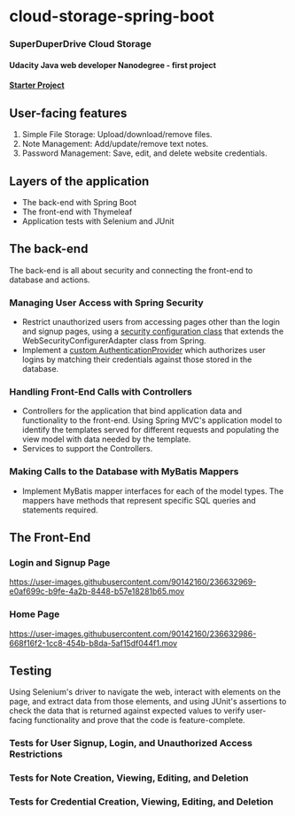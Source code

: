 # cloud-storage-spring-boot
### SuperDuperDrive Cloud Storage

#### Udacity Java web developer Nanodegree - first project
#### [Starter Project](https://github.com/udacity/nd035-c1-spring-boot-basics-project-starter/tree/master/starter/cloudstorage)

## User-facing features

1. Simple File Storage: Upload/download/remove files.</br>
2. Note Management: Add/update/remove text notes.</br>
2. Password Management: Save, edit, and delete website credentials.</br>


## Layers of the application

- The back-end with Spring Boot</br>
- The front-end with Thymeleaf</br>
- Application tests with Selenium and JUnit</br>

## The back-end
The back-end is all about security and connecting the front-end to database and actions.

### Managing User Access with Spring Security
- Restrict unauthorized users from accessing pages other than the login and signup pages, using a [security configuration class](https://github.com/gyda13/cloud-storage-spring-boot/blob/main/src/main/java/com/udacity/jwdnd/course1/cloudstorage/config/SecurityConfig.java) that extends the WebSecurityConfigurerAdapter class from Spring.
- Implement a [custom AuthenticationProvider](https://github.com/gyda13/cloud-storage-spring-boot/blob/main/src/main/java/com/udacity/jwdnd/course1/cloudstorage/services/AuthenticationService.java) which authorizes user logins by matching their credentials against those stored in the database.


### Handling Front-End Calls with Controllers
- Controllers for the application that bind application data and functionality to the front-end. Using Spring MVC's application model to identify the templates served for different requests and populating the view model with data needed by the template.
- Services to support the Controllers.

### Making Calls to the Database with MyBatis Mappers
- Implement MyBatis mapper interfaces for each of the model types. The mappers have methods that represent specific SQL queries and statements required.

## The Front-End

### Login and Signup Page
https://user-images.githubusercontent.com/90142160/236632969-e0af699c-b9fe-4a2b-8448-b57e18281b65.mov


### Home Page
https://user-images.githubusercontent.com/90142160/236632986-668f16f2-1cc8-454b-b8da-5af15df044f1.mov



## Testing
Using Selenium's driver to navigate the web, interact with elements on the page, and extract data from those elements, and using JUnit's assertions to check the data that is returned against expected values to verify user-facing functionality and prove that the code is feature-complete.
 
### Tests for User Signup, Login, and Unauthorized Access Restrictions

### Tests for Note Creation, Viewing, Editing, and Deletion

### Tests for Credential Creation, Viewing, Editing, and Deletion




